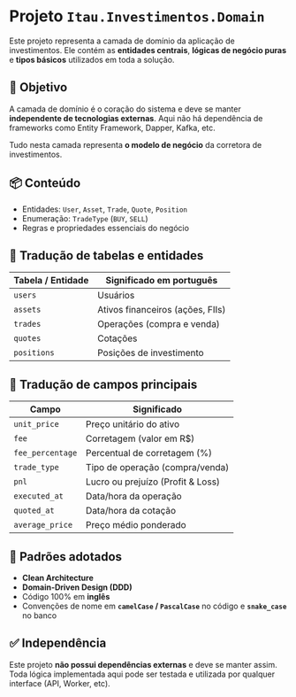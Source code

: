 
# Projeto `Itau.Investimentos.Domain`

Este projeto representa a camada de domínio da aplicação de investimentos. Ele contém as **entidades centrais**, **lógicas de negócio puras** e **tipos básicos** utilizados em toda a solução.

## 🎯 Objetivo

A camada de domínio é o coração do sistema e deve se manter **independente de tecnologias externas**. Aqui não há dependência de frameworks como Entity Framework, Dapper, Kafka, etc.

Tudo nesta camada representa **o modelo de negócio** da corretora de investimentos.

## 📦 Conteúdo

- Entidades: `User`, `Asset`, `Trade`, `Quote`, `Position`
- Enumeração: `TradeType` (`BUY`, `SELL`)
- Regras e propriedades essenciais do negócio

## 📘 Tradução de tabelas e entidades

| Tabela / Entidade | Significado em português         |
|-------------------|----------------------------------|
| `users`           | Usuários                         |
| `assets`          | Ativos financeiros (ações, FIIs) |
| `trades`          | Operações (compra e venda)       |
| `quotes`          | Cotações                         |
| `positions`       | Posições de investimento         |

## 🧾 Tradução de campos principais

| Campo           | Significado                       |
|-----------------|-----------------------------------|
| `unit_price`    | Preço unitário do ativo           |
| `fee`           | Corretagem (valor em R$)          |
| `fee_percentage`| Percentual de corretagem (%)      |
| `trade_type`    | Tipo de operação (compra/venda)   |
| `pnl`           | Lucro ou prejuízo (Profit & Loss) |
| `executed_at`   | Data/hora da operação             |
| `quoted_at`     | Data/hora da cotação              |
| `average_price` | Preço médio ponderado             |

## 🧱 Padrões adotados

- **Clean Architecture**
- **Domain-Driven Design (DDD)**
- Código 100% em **inglês**
- Convenções de nome em **`camelCase` / `PascalCase`** no código e **`snake_case`** no banco

## ✅ Independência

Este projeto **não possui dependências externas** e deve se manter assim. Toda lógica implementada aqui pode ser testada e utilizada por qualquer interface (API, Worker, etc).
